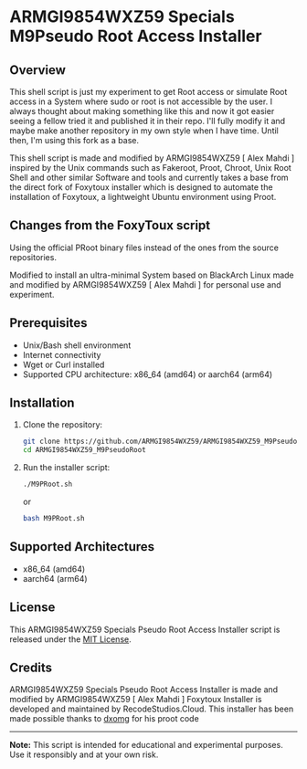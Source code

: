 # ARMGI9854WXZ59 Specials M9Pseudo Root Access Installer

## Overview

This shell script is just my experiment to get Root access or simulate Root access in a System where sudo or root is not accessible by the user. I always thought about making something like this and now it got easier seeing a fellow tried it and published it in their repo. I'll fully modify it and maybe make another repository in my own style when I have time. Until then, I'm using this fork as a base.

This shell script is made and modified by ARMGI9854WXZ59 [ Alex Mahdi ] inspired by the Unix commands such as Fakeroot, Proot, Chroot, Unix Root Shell and other similar Software and tools and currently takes a base from the direct fork of Foxytoux installer which is designed to automate the installation of Foxytoux, a lightweight Ubuntu environment using Proot.

## Changes from the FoxyToux script

Using the official PRoot binary files instead of the ones from the source repositories.

Modified to install an ultra-minimal System based on BlackArch Linux made and modified by ARMGI9854WXZ59 [ Alex Mahdi ] for personal use and experiment.

## Prerequisites

- Unix/Bash shell environment
- Internet connectivity
- Wget or Curl installed
- Supported CPU architecture: x86_64 (amd64) or aarch64 (arm64)

## Installation

1. Clone the repository:

    ```sh
    git clone https://github.com/ARMGI9854WXZ59/ARMGI9854WXZ59_M9PseudoRoot.git
    cd ARMGI9854WXZ59_M9PseudoRoot
    ```

2. Run the installer script:

    ```sh
    ./M9PRoot.sh
    ```
    or
    ```sh
    bash M9PRoot.sh
    ```

## Supported Architectures

- x86_64 (amd64)
- aarch64 (arm64)

## License

This ARMGI9854WXZ59 Specials Pseudo Root Access Installer script is released under the [MIT License](LICENSE).

## Credits

ARMGI9854WXZ59 Specials Pseudo Root Access Installer is made and modified by ARMGI9854WXZ59 [ Alex Mahdi ]
Foxytoux Installer is developed and maintained by RecodeStudios.Cloud.
This installer has been made possible thanks to [dxomg](https://github.com/dxomg) for his proot code

---

**Note:** This script is intended for educational and experimental purposes. Use it responsibly and at your own risk.
